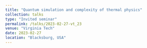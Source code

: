 ```yaml
---
title: "Quantum simulation and complexity of thermal physics"
collection: talks
type: "Invited seminar"
permalink: /talks/2023-02-27-vt_23
venue: "Virginia Tech"
date: 2023-02-27
location: "Blacksburg, USA"
---
```


